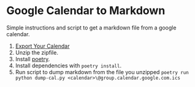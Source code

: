 # Google Calendar to Markdown

Simple instructions and script to get a markdown file from a google calendar.

1. [Export Your Calendar](https://support.google.com/calendar/answer/37111?hl=en)
2. Unzip the zipfile.
3. Install [poetry](https://python-poetry.org/).
4. Install dependencies with `poetry install`.
5. Run script to dump markdown from the file you unzipped `poetry run python
   dump-cal.py <calendar>\@group.calendar.google.com.ics`
